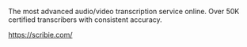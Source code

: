 The most advanced audio/video transcription service online. Over 50K certified transcribers with consistent accuracy.

https://scribie.com/
